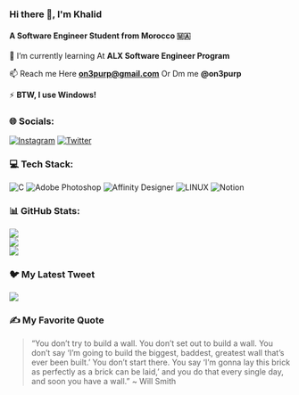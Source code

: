 ### Hi there 👋, I'm Khalid
#### A Software Engineer Student from Morocco 🇲🇦
<!--
**onepurp/onepurp** is a ✨ _special_ ✨ repository because its `README.md` (this file) appears on your GitHub profile.

Here are some ideas to get you started:

- 🔭 I’m currently working on ...
- 🌱 I’m currently learning ...
- 👯 I’m looking to collaborate on ...
- 🤔 I’m looking for help with ...
- 💬 Ask me about ...
- 📫 How to reach me: ...
- 😄 Pronouns: ...
- ⚡ Fun fact: ...
-->

🌱 I’m currently learning At **ALX Software Engineer Program**

📫 Reach me Here **on3purp@gmail.com** Or Dm me **@on3purp**

⚡ **BTW, I use Windows!**


### 🌐 Socials:
[![Instagram](https://img.shields.io/badge/Instagram-%23E4405F.svg?logo=Instagram&logoColor=white)](https://instagram.com/on3purp) [![Twitter](https://img.shields.io/badge/Twitter-%231DA1F2.svg?logo=Twitter&logoColor=white)](https://twitter.com/on3purp) 

### 💻 Tech Stack:
![C](https://img.shields.io/badge/c-%2300599C.svg?style=for-the-badge&logo=c&logoColor=white) ![Adobe Photoshop](https://img.shields.io/badge/adobephotoshop-%2331A8FF.svg?style=for-the-badge&logo=adobephotoshop&logoColor=white) ![Affinity Designer](https://img.shields.io/badge/affinitydesginer-%231B72BE.svg?style=for-the-badge&logo=affinity-designer&logoColor=white) ![LINUX](https://img.shields.io/badge/Linux-FCC624?style=for-the-badge&logo=linux&logoColor=black) ![Notion](https://img.shields.io/badge/Notion-%23000000.svg?style=for-the-badge&logo=notion&logoColor=white)
### 📊 GitHub Stats:
![](https://github-readme-stats.vercel.app/api?username=onepurp&theme=buefy&hide_border=true&include_all_commits=true&count_private=true)<br/>
![](https://github-readme-streak-stats.herokuapp.com/?user=onepurp&theme=buefy&hide_border=true)<br/>
![](https://github-readme-stats.vercel.app/api/top-langs/?username=onepurp&theme=buefy&hide_border=true&include_all_commits=true&count_private=true&layout=compact)

### 🐦 My Latest Tweet
[![](https://gtce.itsvg.in/api?username=on3purp&theme=buefy&icon=fire&response=false&border=false&time=false)](https://twitter.com/on3purp)

### ✍️ My Favorite Quote
> “You don’t try to build a wall. You don’t set out to build a wall. You don’t say ‘I’m going to build the biggest, baddest, greatest wall that’s ever been built.’ You don’t start there. You say ‘I’m gonna lay this brick as perfectly as a brick can be laid,’ and you do that every single day, and soon you have a wall.” ~ Will Smith
